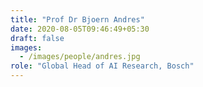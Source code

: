 ```yaml
---
title: "Prof Dr Bjoern Andres"
date: 2020-08-05T09:46:49+05:30
draft: false
images:
  - /images/people/andres.jpg
role: "Global Head of AI Research, Bosch"
---
```

